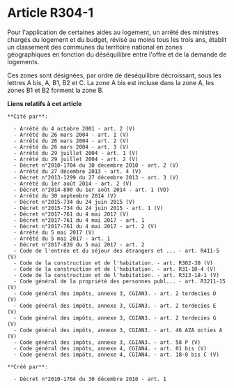 # Article R304-1

Pour l'application de certaines aides au logement, un arrêté des ministres chargés du logement et du budget, révisé au moins
tous les trois ans, établit un classement des communes du territoire national en zones géographiques en fonction du
déséquilibre entre l'offre et de la demande de logements. 

Ces zones sont désignées, par ordre de déséquilibre décroissant, sous les lettres A bis, A, B1, B2 et C. La zone A bis est
incluse dans la zone A, les zones B1 et B2 forment la zone B.

**Liens relatifs à cet article**

	**Cité par**:

	  - Arrêté du 4 octobre 2001 - art. 2 (V)
	  - Arrêté du 26 mars 2004 - art. 1 (V)
	  - Arrêté du 26 mars 2004 - art. 2 (V)
	  - Arrêté du 26 mars 2004 - art. 3 (V)
	  - Arrêté du 29 juillet 2004 - art. 1 (V)
	  - Arrêté du 29 juillet 2004 - art. 2 (V)
	  - Décret n°2010-1704 du 30 décembre 2010 - art. 2 (V)
	  - Arrêté du 27 décembre 2013 - art. 4 (V)
	  - Décret n°2013-1299 du 27 décembre 2013 - art. 3 (V)
	  - Arrêté du 1er août 2014 - art. 2 (V)
	  - Décret n°2014-890 du 1er août 2014 - art. 1 (VD)
	  - Arrêté du 30 septembre 2014 (V)
	  - Décret n°2015-734 du 24 juin 2015 (V)
	  - Décret n°2015-734 du 24 juin 2015 - art. 1 (V)
	  - Décret n°2017-761 du 4 mai 2017 (V)
	  - Décret n°2017-761 du 4 mai 2017 - art. 1
	  - Décret n°2017-761 du 4 mai 2017 - art. 2 (V)
	  - Arrêté du 5 mai 2017 (V)
	  - Arrêté du 5 mai 2017 - art. 1
	  - Décret n°2017-839 du 5 mai 2017 - art. 2
	  - Code de l'entrée et du séjour des étrangers et ... - art. R411-5 (V)
	  - Code de la construction et de l'habitation. - art. R302-30 (V)
	  - Code de la construction et de l'habitation. - art. R31-10-4 (V)
	  - Code de la construction et de l'habitation. - art. R313-18-1 (V)
	  - Code général de la propriété des personnes publ... - art. R3211-15 (V)
	  - Code général des impôts, annexe 3, CGIAN3. - art. 2 terdecies D (V)
	  - Code général des impôts, annexe 3, CGIAN3. - art. 2 terdecies E (V)
	  - Code général des impôts, annexe 3, CGIAN3. - art. 2 terdecies G (V)
	  - Code général des impôts, annexe 3, CGIAN3. - art. 46 AZA octies A (V)
	  - Code général des impôts, annexe 3, CGIAN3. - art. 58 P (V)
	  - Code général des impôts, annexe 4, CGIAN4. - art. 01 bis (V)
	  - Code général des impôts, annexe 4, CGIAN4. - art. 18-0 bis C (V)

	**Créé par**:

	  - Décret n°2010-1704 du 30 décembre 2010 - art. 1
